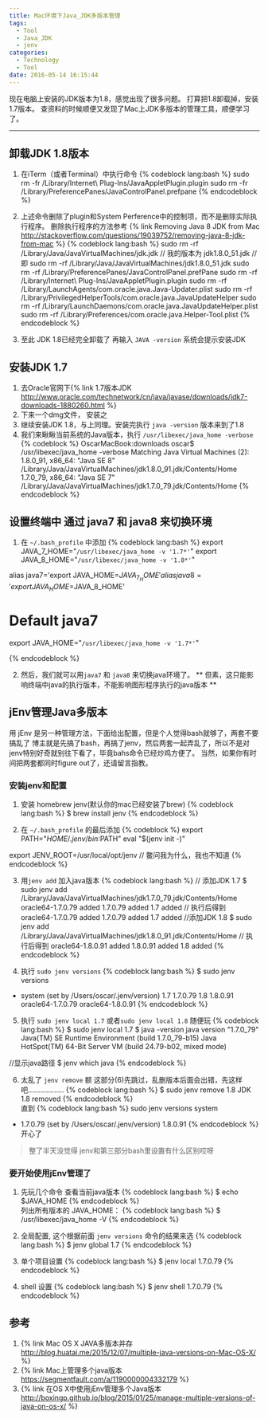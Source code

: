 ```yaml
---
title: Mac环境下Java_JDK多版本管理
tags:
  - Tool
  - Java_JDK
  - jenv
categories:
  - Technology
  - Tool
date: 2016-05-14 16:15:44
---
```

现在电脑上安装的JDK版本为1.8，感觉出现了很多问题。
打算把1.8卸载掉，安装1.7版本。
查资料的时候顺便又发现了Mac上JDK多版本的管理工具，顺便学习了。
<!-- more -->

***

## 卸载JDK 1.8版本
1. 在iTerm（或者Terminal）中执行命令
{% codeblock lang:bash %}
sudo rm -fr /Library/Internet\ Plug-Ins/JavaAppletPlugin.plugin
sudo rm -fr /Library/PreferencePanes/JavaControlPanel.prefpane
{% endcodeblock %}

2. 上述命令删除了plugin和System Perference中的控制项，而不是删除实际执行程序。
删除执行程序的方法参考 {% link Removing Java 8 JDK from Mac http://stackoverflow.com/questions/19039752/removing-java-8-jdk-from-mac %}
{% codeblock lang:bash %}
sudo rm -rf /Library/Java/JavaVirtualMachines/jdk<version>.jdk
// 我的版本为 jdk1.8.0_51.jdk
// 即  sudo rm -rf /Library/Java/JavaVirtualMachines/jdk1.8.0_51.jdk
sudo rm -rf /Library/PreferencePanes/JavaControlPanel.prefPane
sudo rm -rf /Library/Internet\ Plug-Ins/JavaAppletPlugin.plugin
sudo rm -rf /Library/LaunchAgents/com.oracle.java.Java-Updater.plist
sudo rm -rf /Library/PrivilegedHelperTools/com.oracle.java.JavaUpdateHelper
sudo rm -rf /Library/LaunchDaemons/com.oracle.java.JavaUpdateHelper.plist
sudo rm -rf /Library/Preferences/com.oracle.java.Helper-Tool.plist
{% endcodeblock %}

3. 至此 JDK 1.8已经完全卸载了 再输入 `JAVA -version` 系统会提示安装JDK

## 安装JDK 1.7
1. 去Oracle官网下{% link 1.7版本JDK http://www.oracle.com/technetwork/cn/java/javase/downloads/jdk7-downloads-1880260.html %}
2. 下来一个dmg文件， 安装之 
3. 继续安装JDK 1.8，与上同理。安装完执行 `java -version` 版本来到了1.8
4. 我们来瞅瞅当前系统的Java版本，执行 `/usr/libexec/java_home -verbose`
{% codeblock %}
OscarMacBook:downloads oscar$ /usr/libexec/java_home -verbose
Matching Java Virtual Machines (2):
    1.8.0_91, x86_64:   "Java SE 8" /Library/Java/JavaVirtualMachines/jdk1.8.0_91.jdk/Contents/Home
    1.7.0_79, x86_64:   "Java SE 7" /Library/Java/JavaVirtualMachines/jdk1.7.0_79.jdk/Contents/Home
{% endcodeblock %}

## 设置终端中 通过 java7 和 java8 来切换环境
1. 在 `~/.bash_profile` 中添加
{% codeblock lang:bash %}
export JAVA_7_HOME="`/usr/libexec/java_home -v '1.7*'`"
export JAVA_8_HOME="`/usr/libexec/java_home -v '1.8*'`"

alias java7='export JAVA_HOME=$JAVA_7_HOME'
alias java8='export JAVA_HOME=$JAVA_8_HOME'

# Default java7
export JAVA_HOME="`/usr/libexec/java_home -v '1.7*'`"

{% endcodeblock %}

2. 然后，我们就可以用`java7` 和 `java8` 来切换java环境了。 ** 但素，这只能影响终端中java的执行版本，不能影响图形程序执行的java版本  **

## jEnv管理Java多版本
用 jEnv 是另一种管理方法，下面给出配置，但是个人觉得bash就够了，两套不要搞乱了
博主就是先搞了bash，再搞了jenv，然后两套一起弄乱了，所以不是对jenv特别好奇就别往下看了，毕竟bahs命令已经炒鸡方便了。
当然，如果你有时间把两套都同时figure out了，还请留言指教。

### 安装jenv和配置
1. 安装 homebrew jenv(默认你的mac已经安装了brew) 
{% codeblock lang:bash %}
$ brew install jenv
{% endcodeblock %}

2. 在 `~/.bash_profile` 的最后添加
{% codeblock %}
export PATH="$HOME/.jenv/bin:$PATH"
eval "$(jenv init -)"

export JENV_ROOT=/usr/local/opt/jenv
// 鳖问我为什么，我也不知道
{% endcodeblock %}

3. 用`jenv add` 加入java版本
{% codeblock lang:bash %}
// 添加JDK 1.7
$ sudo jenv add /Library/Java/JavaVirtualMachines/jdk1.7.0_79.jdk/Contents/Home
oracle64-1.7.0.79 added
1.7.0.79 added
1.7 added
// 执行后得到
oracle64-1.7.0.79 added
1.7.0.79 added
1.7 added
//添加JDK 1.8
$ sudo jenv add /Library/Java/JavaVirtualMachines/jdk1.8.0_91.jdk/Contents/Home
// 执行后得到
oracle64-1.8.0.91 added
1.8.0.91 added
1.8 added
{% endcodeblock %}

4. 执行 `sudo jenv versions`
{% codeblock lang:bash %}
$ sudo jenv versions
* system (set by /Users/oscar/.jenv/version)
  1.7
  1.7.0.79
  1.8
  1.8.0.91
  oracle64-1.7.0.79
  oracle64-1.8.0.91
{% endcodeblock %}

5. 执行  `sudo jenv local 1.7` 或者`sudo jenv local 1.8` 随便玩
{% codeblock lang:bash %}
$ sudo jenv local 1.7
$ java -version
java version "1.7.0_79"
Java(TM) SE Runtime Environment (build 1.7.0_79-b15)
Java HotSpot(TM) 64-Bit Server VM (build 24.79-b02, mixed mode)

//显示java路径
$ jenv which java 
{% endcodeblock %}  

6. 太乱了 `jenv remove`
额 这部分(6)先跳过，乱删版本后面会出错，先这样吧………………
{% codeblock lang:bash %}
$ sudo jenv remove 1.8
JDK 1.8 removed
{% endcodeblock %}  
直到
{% codeblock lang:bash %}
sudo jenv versions
  system
* 1.7.0.79 (set by /Users/oscar/.jenv/version)
  1.8.0.91
{% endcodeblock %}  
开心了

>整了半天没觉得 jenv和第三部分bash里设置有什么区别哎呀

### 要开始使用jEnv管理了
1. 先玩几个命令
查看当前java版本
{% codeblock lang:bash %}
$ echo $JAVA_HOME
{% endcodeblock %}  
列出所有版本的 JAVA_HOME：
{% codeblock lang:bash %}
$ /usr/libexec/java_home -V
{% endcodeblock %}  

2. 全局配置, 这个根据前面 `jenv versions` 命令的结果来选
{% codeblock lang:bash %}
$ jenv global 1.7
{% endcodeblock %}  

3. 单个项目设置
{% codeblock lang:bash %}
$ jenv local 1.7.0.79
{% endcodeblock %}  

4. shell 设置
{% codeblock lang:bash %}
$ jenv shell 1.7.0.79
{% endcodeblock %}  


## 参考
1. {% link Mac OS X JAVA多版本并存 http://blog.huatai.me/2015/12/07/multiple-java-versions-on-Mac-OS-X/ %}
2. {% link Mac上管理多个java版本 https://segmentfault.com/a/1190000004332179 %}
3. {% link 在OS X中使用jEnv管理多个Java版本 http://boxingp.github.io/blog/2015/01/25/manage-multiple-versions-of-java-on-os-x/ %}



